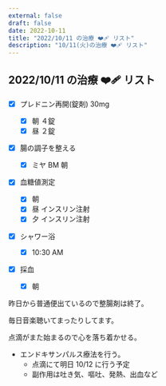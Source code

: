 ```yaml
---
external: false
draft: false
date: 2022-10-11
title: "2022/10/11 の治療 ❤️‍🩹 リスト"
description: "10/11(火)の治療 ❤️‍🩹 リスト"
---
```


## 2022/10/11 の治療 ❤️‍🩹 リスト

- [x] プレドニン再開(錠剤) 30mg
  - [x] 朝 ４錠
  - [x] 昼 ２錠
- [x] 腸の調子を整える

  - [x] ミヤ BM 朝

- [x] 血糖値測定
  - [x] 朝
  - [x] 昼 インスリン注射
  - [x] 夕 インスリン注射
- [x] シャワー浴
  - [x] 10:30 AM
- [x] 採血
  - [x] 朝

昨日から普通便出ているので整腸剤は終了。

毎日音楽聴いてまったりしてます。

点滴がまた始まるので心を落ち着かせる。

- エンドキサンパルス療法を行う。
  - 点滴にて明日 10/12 に行う予定
  - 副作用は吐き気、嘔吐、発熱、出血など
